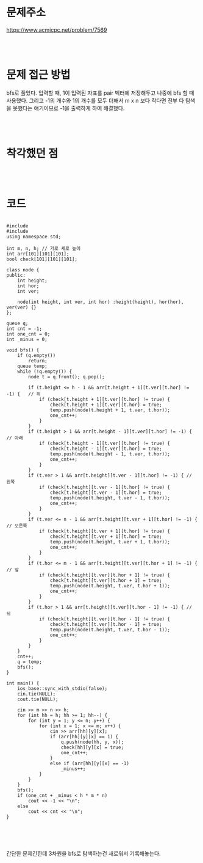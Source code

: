# 문제주소
https://www.acmicpc.net/problem/7569


<br><br>
# 문제 접근 방법
bfs로 풀었다. 입력할 때, 1이 입력된 자표를 pair 벡터에 저장해두고 나중에 bfs 할 때 사용했다. 그리고 -1의 개수와 1의 개수를 모두 더해서 m x n 보다 작다면 전부 다 탐색을 못했다는 얘기이므로 -1을 출력하게 하여 해결했다.


<br><br>
# 착각했던 점
<p>

</p>
<br><br>


# 코드
<pre>
<code>
#include <iostream>
#include <queue>
using namespace std;

int m, n, h; // 가로 세로 높이
int arr[101][101][101];
bool check[101][101][101];

class node {
public:
	int height;
	int hor;
	int ver;

	node(int height, int ver, int hor) :height(height), hor(hor), ver(ver) {}
};

queue<node> q;
int cnt = -1;
int one_cnt = 0;
int _minus = 0;

void bfs() {
	if (q.empty())
		return;
	queue<node> temp;
	while (!q.empty()) {
		node t = q.front(); q.pop();

		if (t.height <= h - 1 && arr[t.height + 1][t.ver][t.hor] != -1) {	// 위
			if (check[t.height + 1][t.ver][t.hor] != true) {
				check[t.height + 1][t.ver][t.hor] = true;
				temp.push(node(t.height + 1, t.ver, t.hor));
				one_cnt++;
			}
		}
		if (t.height > 1 && arr[t.height - 1][t.ver][t.hor] != -1) {	// 아래
			if (check[t.height - 1][t.ver][t.hor] != true) {
				check[t.height - 1][t.ver][t.hor] = true;
				temp.push(node(t.height - 1, t.ver, t.hor));
				one_cnt++;
			}
		}
		if (t.ver > 1 && arr[t.height][t.ver - 1][t.hor] != -1) { // 왼쪽
			if (check[t.height][t.ver - 1][t.hor] != true) {
				check[t.height][t.ver - 1][t.hor] = true;
				temp.push(node(t.height, t.ver - 1, t.hor));
				one_cnt++;
			}
		}
		if (t.ver <= n - 1 && arr[t.height][t.ver + 1][t.hor] != -1) { // 오른쪽
			if (check[t.height][t.ver + 1][t.hor] != true) {
				check[t.height][t.ver + 1][t.hor] = true;
				temp.push(node(t.height, t.ver + 1, t.hor));
				one_cnt++;
			}
		}
		if (t.hor <= m - 1 && arr[t.height][t.ver][t.hor + 1] != -1) { // 앞
			if (check[t.height][t.ver][t.hor + 1] != true) {
				check[t.height][t.ver][t.hor + 1] = true;
				temp.push(node(t.height, t.ver, t.hor + 1));
				one_cnt++;
			}
		}
		if (t.hor > 1 && arr[t.height][t.ver][t.hor - 1] != -1) { // 뒤
			if (check[t.height][t.ver][t.hor - 1] != true) {
				check[t.height][t.ver][t.hor - 1] = true;
				temp.push(node(t.height, t.ver, t.hor - 1));
				one_cnt++;
			}
		}
	}
	cnt++;
	q = temp;
	bfs();
}

int main() {
	ios_base::sync_with_stdio(false);
	cin.tie(NULL);
	cout.tie(NULL);

	cin >> m >> n >> h;
	for (int hh = h; hh >= 1; hh--) {
		for (int y = 1; y <= n; y++) {
			for (int x = 1; x <= m; x++) {
				cin >> arr[hh][y][x];
				if (arr[hh][y][x] == 1) {
					q.push(node(hh, y, x));
					check[hh][y][x] = true;
					one_cnt++;
				}
				else if (arr[hh][y][x] == -1)
					_minus++;
			}
		}
	}
	bfs();
	if (one_cnt + _minus < h * m * n)
		cout << -1 << "\n";
	else
		cout << cnt << "\n";
}
</code>
</pre>

<br><br>
<p>
간단한 문제긴한데 3차원을 bfs로 탐색하는건 새로워서 기록해놓는다.
</p>